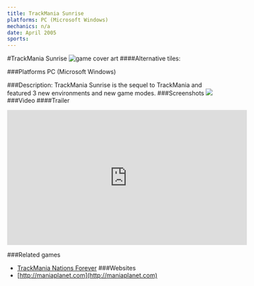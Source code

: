 ```yaml
---
title: TrackMania Sunrise
platforms: PC (Microsoft Windows)
mechanics: n/a
date: April 2005
sports: 
---
```

#TrackMania Sunrise
![game cover art](//images.igdb.com/igdb/image/upload/t_cover_big/j0gtova0bg0qemzimjad.jpg "Logo Title Text 1")
####Alternative tiles:

###Platforms
PC (Microsoft Windows)

###Description:
TrackMania Sunrise is the sequel to TrackMania and featured 3 new environments and new game modes.
###Screenshots
<a target="_blank" href="//images.igdb.com/igdb/image/upload/t_cover_big/orqukrlvj6tqmtyoa68u.jpg"><img src="//images.igdb.com/igdb/image/upload/t_thumb/orqukrlvj6tqmtyoa68u.jpg"/></a>
###Video
####Trailer

<iframe width="560" height="315" src="https://www.youtube.com/embed/GNFCT7HgPIo" frameborder="0" allowfullscreen></iframe>

###Related games
* [TrackMania Nations Forever](/games/trackmania-nations-forever-15773/)
###Websites
* [http://maniaplanet.com](http://maniaplanet.com)
